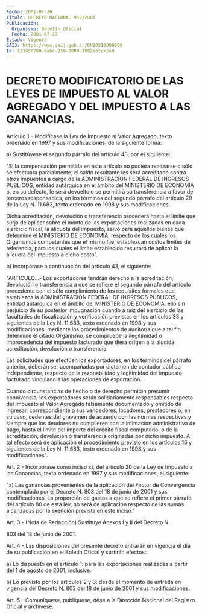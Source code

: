 ```yaml
---
Fecha: 2001-07-26
Título: DECRETO NACIONAL 959/2001
Publicación:
  Organismo: Boletín Oficial
  Fecha: 2001-07-27
Estado: Vigente
SAIJ: https://www.saij.gob.ar/DN20010000959
Id: 123456789-0abc-959-0000-1002soterced
---
```

# DECRETO MODIFICATORIO DE LAS LEYES DE IMPUESTO AL VALOR AGREGADO Y DEL IMPUESTO A LAS GANANCIAS.

<a id="1"></a>
Artículo 1 - Modifícase la Ley de Impuesto al Valor Agregado, texto ordenado  en  1997 y sus modificaciones, de la siguiente forma:

a) Sustitúyese el  segundo  párrafo del artículo 43, por el siguiente:

"Si  la  compensación  permitida    en  este  artículo  no  pudiera realizarse o sólo se efectuara parcialmente,  el  saldo  resultante les será acreditado contra otros impuestos a cargo de la ADMINISTRACION FEDERAL DE INGRESOS PUBLICOS, entidad autárquica  en el  ámbito  del  MINISTERIO  DE  ECONOMIA o, en su defecto, le será devuelto  o  se  permitirá su transferencia  a  favor  de  terceros responsables, en los  términos  del segundo párrafo del artículo 29 de la Ley N. 11.683, texto ordenado en  1998  y sus modificaciones.

Dicha  acreditación,  devolución  o  transferencia   procederá  hasta el límite que surja de aplicar sobre el monto de las exportaciones realizadas en cada ejercicio fiscal, la alícuota del impuesto, salvo para aquellos bienes que determine el MINISTERIO DE ECONOMIA, respecto de los cuales los Organismos competentes que el mismo fije, establezcan costos límites de referencia, para los cuales el límite establecido resultará de aplicar la alícuota del impuesto a dicho costo".

b) Incorpórase a continuación del artículo 43, el siguiente:

"ARTICULO...- Los exportadores tendrán derecho a la acreditación, devolución o transferencia a que se refiere el segundo párrafo del artículo precedente con el sólo cumplimiento de los requisitos formales que establezca la ADMINISTRACION FEDERAL DE INGRESOS PUBLICOS, entidad autárquica en el ámbito del MINISTERIO DE ECONOMIA, ello sin perjuicio de su posterior impugnación cuando a raíz del ejercicio de las facultades de fiscalización y verificación previstas en los artículos 33 y siguientes de la Ley N. 11.683, texto ordenado en 1998 y sus modificaciones, mediante los procedimientos de auditoría que a tal fin determine el citado Organismo, se compruebe la ilegitimidad o improcedencia del impuesto facturado que diera origen a la aludida acreditación, devolución o transferencia.

Las solicitudes que efectúen los exportadores, en los términos del párrafo anterior, deberán ser acompañadas por dictamen de contador público independiente, respecto de la razonabilidad y legitimidad del impuesto facturado vinculado a las operaciones de exportación.

Cuando circunstancias de hecho o de derecho permitan presumir connivencia, los exportadores serán solidariamente responsables respecto del Impuesto al Valor Agregado falsamente documentado y omitido de ingresar, correspondiente a sus vendedores, locadores, prestadores o, en su caso, cedentes del gravamen de acuerdo con las normas respectivas y siempre que los deudores no cumplieren con la intimación administrativa de pago, hasta el límite del importe del crédito fiscal computado, o de la acreditación, devolución o transferencia originadas por dicho impuesto. A tal efecto será de aplicación el procedimiento previsto en los artículos 16 y siguientes de la Ley N. 11.683, texto ordenado en 1998 y sus modificaciones".

<a id="2"></a>
Art. 2 - Incorpórase como inciso x), del artículo 20 de  la  Ley de Impuesto a las Ganancias, texto ordenado en 1997 y sus modificaciones, el siguiente:

"x) Las ganancias provenientes de  la aplicación  del Factor de Convergencia contemplado por el Decreto N. 803 del 18 de  junio de 2001 y sus modificaciones. La proporción de gastos a que se  refiere el primer párrafo del artículo 80 de esta ley, no será de aplicación respecto de las sumas alcanzadas por la exención prevista en este inciso."

<a id="3"></a>
Art. 3 - (Nota de Redacción) Sustituye Anexos I y II del Decreto N.

803 del 18 de junio de 2001.

<a id="4"></a>
Art.  4  -  Las disposiciones  del  presente  decreto  entrarán  en vigencia el día  de su publicación en el Boletín Oficial y surtirán efectos:

a) Lo dispuesto  en  el artículo 1: para las exportaciones realizadas a  partir  del  1  de  agosto  de  2001,  inclusive.

b) Lo previsto por los artículos 2 y 3: desde el momento de entrada en  vigencia del Decreto N. 803 del 18  de  junio  de  2001  y  sus modificaciones.

<a id="5"></a>
Art. 5 - Comuníquese, publíquese, dése a la Dirección Nacional  del Registro Oficial y archívese.